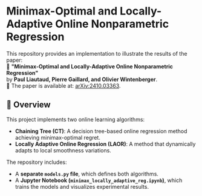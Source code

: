 # Minimax-Optimal and Locally-Adaptive Online Nonparametric Regression

This repository provides an implementation to illustrate the results of the paper:  
📄 **"Minimax-Optimal and Locally-Adaptive Online Nonparametric Regression"**  
by **Paul Liautaud, Pierre Gaillard, and Olivier Wintenberger**.  
🚀 The paper is available at: [arXiv:2410.03363](https://arxiv.org/pdf/2410.03363).

## 📌 Overview

This project implements two online learning algorithms:
- **Chaining Tree (CT)**: A decision tree-based online regression method achieving minimax-optimal regret.
- **Locally Adaptive Online Regression (LAOR)**: A method that dynamically adapts to local smoothness variations.

The repository includes:
- A **separate `models.py` file**, which defines both algorithms.
- A **Jupyter Notebook (`minimax_locally_adaptive_reg.ipynb`)**, which trains the models and visualizes experimental results.

